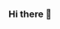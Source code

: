 ### Hi there 👋

<!--
**shaneHowearth/shaneHowearth** is a ✨ _special_ ✨ repository because its `README.md` (this file) appears on your GitHub profile.


# 📩 Latest Blog Posts 
<!-- BLOG-POST-LIST:START -->
<!-- BLOG-POST-LIST:END -->

